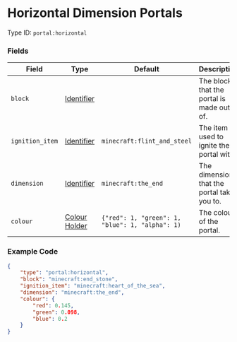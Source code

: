 # Horizontal Dimension Portals

Type ID: `portal:horizontal`

### Fields

   Field   | Type | Default | Description
-----------|------|---------|-------------
`block` | [Identifier](../data_types/identifier.md) | | The block that the portal is made out of.
`ignition_item` | [Identifier](../data_types/identifier.md) | `minecraft:flint_and_steel` | The item used to ignite the portal with.
`dimension` | [Identifier](../data_types/identifier.md) | `minecraft:the_end` | The dimension that the portal takes you to.
`colour` | [Colour Holder](../data_types/colour.md) | `{"red": 1, "green": 1, "blue": 1, "alpha": 1)` | The colour of the portal.

### Example Code

```json
{
	"type": "portal:horizontal",
	"block": "minecraft:end_stone",
	"ignition_item": "minecraft:heart_of_the_sea",
	"dimension": "minecraft:the_end",
	"colour": {
		"red": 0.145,
		"green": 0.098,
		"blue": 0.2
	}
}
```
